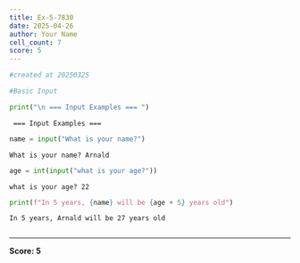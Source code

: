 ```yaml
---
title: Ex-5-7830
date: 2025-04-26
author: Your Name
cell_count: 7
score: 5
---
```


```python
#created at 20250325
```


```python
#Basic Input
```


```python
print("\n === Input Examples === ")
```

    
     === Input Examples === 



```python
name = input("What is your name?")
```

    What is your name? Arnald



```python
age = int(input("what is your age?"))
```

    what is your age? 22



```python
print(f"In 5 years, {name} will be {age + 5} years old")
```

    In 5 years, Arnald will be 27 years old



```python

```


---
**Score: 5**